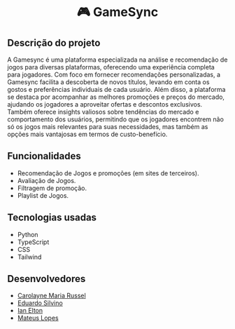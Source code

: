 <h1 align="center">🎮 GameSync</h1>

## Descrição do projeto
A Gamesync é uma plataforma especializada na análise e recomendação de jogos para diversas plataformas, oferecendo uma experiência completa para jogadores. Com foco em fornecer recomendações personalizadas, a Gamesync facilita a descoberta de novos títulos, levando em conta os gostos e preferências individuais de cada usuário. Além disso, a plataforma se destaca por acompanhar as melhores promoções e preços do mercado, ajudando os jogadores a aproveitar ofertas e descontos exclusivos. Também oferece insights valiosos sobre tendências do mercado e comportamento dos usuários, permitindo que os jogadores encontrem não só os jogos mais relevantes para suas necessidades, mas também as opções mais vantajosas em termos de custo-benefício.

## Funcionalidades
- Recomendação de Jogos e promoções (em sites de terceiros).
- Avaliação de Jogos.
- Filtragem de promoção.
- Playlist de Jogos.

## Tecnologias usadas
- Python
- TypeScript
- CSS
- Tailwind

## Desenvolvedores

* [Carolayne Maria Russel](https://github.com/CarolayneMR)
* [Eduardo Silvino](https://github.com/Dudu200313)
* [Ian Elton](https://github.com/ianq1w1)
* [Mateus Lopes](https://github.com/Mateuslpds)
